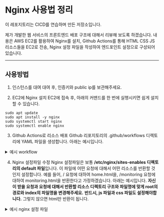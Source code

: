 # Nginx 사용법 정리

이 레포지토리는 CICD를 연습하며 만든 저장소입니다.

제가 개발한 웹 서비스의 프론트엔드 배포 구조에 대해서 리뷰해 보도록 하겠습니다. 내용은 AWS EC2를 활용하여 Nginx를 설치, Github Actions를 통해 HTML CSS JS 리소스들을 EC2로 전송, Nginx 설정 파일을 작성하여 엔드포인트 설정으로 구성되어있습니다. 

---

## 사용방법

1. 인스턴스를 대여
   대여 후, 인증키와 public ip를 보관해주세요.


2. EC2에 Nginx 설치
   EC2에 접속 후, 아래의 커맨드를 한 번에 실행시키면 쉽게 설치할 수 있습니다.
   
````
sudo apt update
sudo apt install -y nginx
sudo systemctl start nginx
sudo systemctl enable nginx
````


3. Github Actions로 리소스 배포
    Github 리포지토리의 .github/workflows 디렉토리에 YAML 파일을 생성합니다. 아래는 예시입니다.

<details>
   <summary>예시 workflow</summary>

````
name: Deploy to Nginx

on:
  workflow_dispatch: ## 수동 트리거
  pull_request:
    branches: [ "main" ]

jobs:
  deploy:
    runs-on: ubuntu-latest

    steps:
      - name: Checkout code
        uses: actions/checkout@v2

      - name: Add EC2 Host Key
        env:
          host: ${{ secrets.REMOTE_SERVER }}
          PEM_KEY: ${{ secrets.PEM_KEY}}
        run: |
          mkdir -p ~/.ssh
          echo "$PEM_KEY" > ~/.ssh/id_rsa
          chmod 600 ~/.ssh/id_rsa
          ssh-keyscan -H $host >> ~/.ssh/known_hosts  

      # SCP로 서버로 전송
      - name: Deploy to server
        env:
          PEM_KEY: ${{ secrets.PEM_KEY }}  # PEM 키를 GitHub Secrets에 저장
          username: ${{ secrets.SSH_USER }}
          host: ${{ secrets.REMOTE_SERVER }}
          key: ${{ secrets.PEM_KEY }}
          target_path: ${{ secrets.target_path }}
        run: |
          echo "${{ secrets.PEM_KEY }}" > private_key.pem
          chmod 600 private_key.pem
          scp -i private_key.pem -r src/main/* $username@$host:$target_path

      - name: Nginx restart
        env:
          PEM_KEY: ${{ secrets.PEM_KEY }}  # PEM 키를 GitHub Secrets에 저장
          username: ${{ secrets.SSH_USER }}
          host: ${{ secrets.REMOTE_SERVER }}
          key: ${{ secrets.PEM_KEY }}
        run: |
          echo "${{ secrets.PEM_KEY }}" > private_key.pem
          chmod 600 private_key.pem
          
          ssh -i private_key.pem "$username@$host" "
            sudo systemctl restart nginx
          "
          echo 'key를 제거합니다.'
          ssh-keygen -R $host
````
</details>

4. Nginx 설정파일 수정
   Nginx 설정파일은 보통 **/etc/nginx/sites-enables 디렉토리의 default 파일**입니다. 이 파일에 어떤 요청에 대해서 어떤 리소스를 반환할 것인지 설정합니다. 예를 들어, / 요청에 대하여 home.html을, /monitoring 요청에 대하여 monitoring.html을 반환한다고 가정하겠습니다. 아래는 예시입니다. **자신이 받을 요청과 요청에 대해서 반환할 리소스 디렉토리 구조와 파일명에 맞게 root의 경로와 index의 파일명을 변경해주세요.** **반드시, js 파일과 css 파일도 설정해야합니다.** 그렇지 않으면 html만 반환이 됩니다.

<details>
   <summary>예시 nginx 설정 파일</summary>

````
server {
        listen 80 default_server;
        listen [::]:80 default_server;

        index index.html index.htm index.nginx-debian.html;

        server_name _;

        location / {
                root /home/ubuntu/resources/templates;
                index home.html;
                try_files $uri $uri/ =404;
        }

        location /monitor {
                root /home/ubuntu/resources/templates;
                index monitor.html;
                try_files $uri $uri/ =404;
        }

        location /message {
                root /home/ubuntu/resources/templates;
                index message.html;
                try_files $uri $uri/ =404;
        }

        location /css/ {
                alias /home/ubuntu/resources/static/css/;
        }

        location /js/ {
                alias /home/ubuntu/resources/static/js/;
        }
}
````
</details>
   
